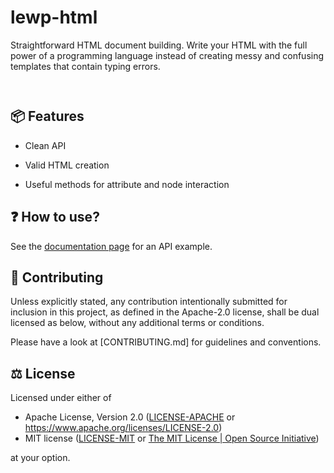 # lewp-html

Straightforward HTML document building. Write your HTML with the full power
of a programming language instead of creating messy and confusing
templates that contain typing errors.

![]()

![]()

## 📦 Features

* Clean API

* Valid HTML creation

* Useful methods for attribute and node interaction

## ❓ How to use?

See the [documentation page](https://docs.rs/lewp-html) for an API example.

## 🤠 Contributing

Unless explicitly stated, any contribution intentionally submitted for inclusion in this project, as defined in the Apache-2.0 license, shall be dual licensed as below, without any additional terms or conditions.

Please have a look at [CONTRIBUTING.md] for guidelines and conventions.

## ⚖ License

Licensed under either of

- Apache License, Version 2.0 ([LICENSE-APACHE](https://github.com/emirror-de/naphtha/blob/main/LICENSE-APACHE) or https://www.apache.org/licenses/LICENSE-2.0)
- MIT license ([LICENSE-MIT](https://github.com/emirror-de/naphtha/blob/main/LICENSE-MIT) or [The MIT License | Open Source Initiative](https://opensource.org/licenses/MIT))

at your option.
